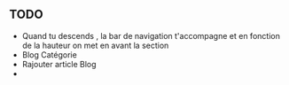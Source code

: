 ## TODO
 - Quand tu descends , la bar de navigation t'accompagne et en fonction de la hauteur on met en avant la section
 - Blog Catégorie
 - Rajouter article Blog
 - 
